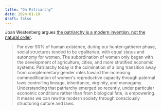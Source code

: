 ```yaml
---
title: "On Patriarchy"
date: 2024-01-19
draft: false
---
```


Joan Westenberg argues
[the patriarchy is a modern invention, not the natural order](https://joanwestenberg.com/blog/the-patriarchy-is-a-modern-invention-not-the-natural-order).

> For over 90% of human existence, during our hunter-gatherer phase,
> social structures tended to be egalitarian, with equal status and
> autonomy for women. The subordination of women only began with the
> development of agriculture, cities, and more stratified economic
> systems. Patriarchy today is the culmination of a long transition away
> from complementary gender roles toward the increasing commodification
> of women's reproductive capacity through paternal laws controlling
> lineage, inheritance, virginity, and monogamy. Understanding that
> patriarchy emerged so recently, under particular economic conditions
> rather than from biological fate, is empowering. It means we can
> rewrite modern society through consciously structuring culture and
> laws.

